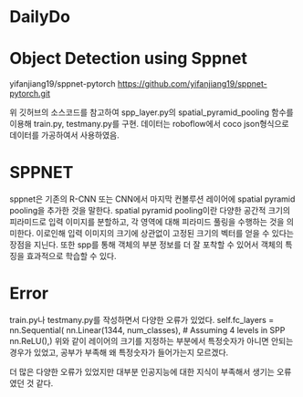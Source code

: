 # DailyDo
# Object Detection using Sppnet

yifanjiang19/sppnet-pytorch
  https://github.com/yifanjiang19/sppnet-pytorch.git

위 깃허브의 소스코드를 참고하여 spp_layer.py의 spatial_pyramid_pooling 함수를 이용해 train.py, testmany.py를 구현.
데이터는 roboflow에서 coco json형식으로 데이터를 가공하여서 사용하였음.


# SPPNET
sppnet은 기존의 R-CNN 또는 CNN에서 마지막 컨볼루션 레이어에 spatial pyramid pooling을 추가한 것을 말한다.
spatial pyramid pooling이란 다양한 공간적 크기의 피라미드로 입력 이미지를 분할하고, 각 영역에 대해 피라미드 풀링을 수행하는 것을 의미한다. 이로인해 입력 이미지의 크기에 상관없이 고정된 크기의 벡터를 얻을 수 있다는 장점을 지닌다.
또한 spp를 통해 객체의 부분 정보를 더 잘 포착할 수 있어서 객체의 특징을 효과적으로 학습할 수 있다.

# Error
train.py나 testmany.py를 작성하면서 다양한 오류가 있었다.
self.fc_layers = nn.Sequential(
            nn.Linear(1344, num_classes),  # Assuming 4 levels in SPP
            nn.ReLU(),)
위와 같이 레이어의 크기를 지정하는 부분에서 특정숫자가 아니면 안되는 경우가 있었고, 공부가 부족해 왜 특정숫자가 들어가는지 모르겠다.

더 많은 다양한 오류가 있었지만 대부분 인공지능에 대한 지식이 부족해서 생기는 오류였던 것 같다.
